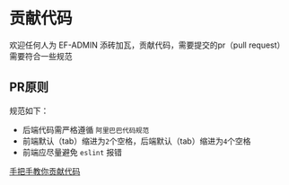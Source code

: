 # 贡献代码
欢迎任何人为 EF-ADMIN 添砖加瓦，贡献代码，需要提交的pr（pull
request）需要符合一些规范
## PR原则

规范如下：

- 后端代码需严格遵循 `阿里巴巴代码规范`
- 前端默认（tab）缩进为`2`个空格，后端默认（tab）缩进为`4`个空格
- 前端应尽量避免 `eslint` 报错

<!--请 pull request 到 v2.5 分支。master 为主分支不允许 pr-->

 [手把手教你贡献代码](https://www.cnblogs.com/wenber/p/3630921.html)
